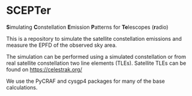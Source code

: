 # SCEPTer
**S**imulating **C**onstellation **E**mission **P**atterns for **Te**lescopes (**r**adio)

This is a repository to simulate the satellite constellation emissions and measure the EPFD of the observed sky area.

The simulation can be performed using a simulated constellation or from real satellite constellation two line elements (TLEs).
Satellite TLEs can be found on https://celestrak.org/

We use the PyCRAF and cysgp4 packages for many of the base calculations.

